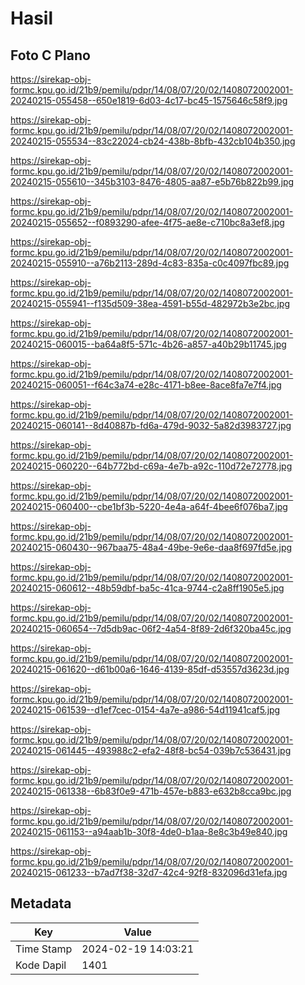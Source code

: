 # Hasil

## Foto C Plano

https://sirekap-obj-formc.kpu.go.id/21b9/pemilu/pdpr/14/08/07/20/02/1408072002001-20240215-055458--650e1819-6d03-4c17-bc45-1575646c58f9.jpg

https://sirekap-obj-formc.kpu.go.id/21b9/pemilu/pdpr/14/08/07/20/02/1408072002001-20240215-055534--83c22024-cb24-438b-8bfb-432cb104b350.jpg

https://sirekap-obj-formc.kpu.go.id/21b9/pemilu/pdpr/14/08/07/20/02/1408072002001-20240215-055610--345b3103-8476-4805-aa87-e5b76b822b99.jpg

https://sirekap-obj-formc.kpu.go.id/21b9/pemilu/pdpr/14/08/07/20/02/1408072002001-20240215-055652--f0893290-afee-4f75-ae8e-c710bc8a3ef8.jpg

https://sirekap-obj-formc.kpu.go.id/21b9/pemilu/pdpr/14/08/07/20/02/1408072002001-20240215-055910--a76b2113-289d-4c83-835a-c0c4097fbc89.jpg

https://sirekap-obj-formc.kpu.go.id/21b9/pemilu/pdpr/14/08/07/20/02/1408072002001-20240215-055941--f135d509-38ea-4591-b55d-482972b3e2bc.jpg

https://sirekap-obj-formc.kpu.go.id/21b9/pemilu/pdpr/14/08/07/20/02/1408072002001-20240215-060015--ba64a8f5-571c-4b26-a857-a40b29b11745.jpg

https://sirekap-obj-formc.kpu.go.id/21b9/pemilu/pdpr/14/08/07/20/02/1408072002001-20240215-060051--f64c3a74-e28c-4171-b8ee-8ace8fa7e7f4.jpg

https://sirekap-obj-formc.kpu.go.id/21b9/pemilu/pdpr/14/08/07/20/02/1408072002001-20240215-060141--8d40887b-fd6a-479d-9032-5a82d3983727.jpg

https://sirekap-obj-formc.kpu.go.id/21b9/pemilu/pdpr/14/08/07/20/02/1408072002001-20240215-060220--64b772bd-c69a-4e7b-a92c-110d72e72778.jpg

https://sirekap-obj-formc.kpu.go.id/21b9/pemilu/pdpr/14/08/07/20/02/1408072002001-20240215-060400--cbe1bf3b-5220-4e4a-a64f-4bee6f076ba7.jpg

https://sirekap-obj-formc.kpu.go.id/21b9/pemilu/pdpr/14/08/07/20/02/1408072002001-20240215-060430--967baa75-48a4-49be-9e6e-daa8f697fd5e.jpg

https://sirekap-obj-formc.kpu.go.id/21b9/pemilu/pdpr/14/08/07/20/02/1408072002001-20240215-060612--48b59dbf-ba5c-41ca-9744-c2a8ff1905e5.jpg

https://sirekap-obj-formc.kpu.go.id/21b9/pemilu/pdpr/14/08/07/20/02/1408072002001-20240215-060654--7d5db9ac-06f2-4a54-8f89-2d6f320ba45c.jpg

https://sirekap-obj-formc.kpu.go.id/21b9/pemilu/pdpr/14/08/07/20/02/1408072002001-20240215-061620--d61b00a6-1646-4139-85df-d53557d3623d.jpg

https://sirekap-obj-formc.kpu.go.id/21b9/pemilu/pdpr/14/08/07/20/02/1408072002001-20240215-061539--d1ef7cec-0154-4a7e-a986-54d11941caf5.jpg

https://sirekap-obj-formc.kpu.go.id/21b9/pemilu/pdpr/14/08/07/20/02/1408072002001-20240215-061445--493988c2-efa2-48f8-bc54-039b7c536431.jpg

https://sirekap-obj-formc.kpu.go.id/21b9/pemilu/pdpr/14/08/07/20/02/1408072002001-20240215-061338--6b83f0e9-471b-457e-b883-e632b8cca9bc.jpg

https://sirekap-obj-formc.kpu.go.id/21b9/pemilu/pdpr/14/08/07/20/02/1408072002001-20240215-061153--a94aab1b-30f8-4de0-b1aa-8e8c3b49e840.jpg

https://sirekap-obj-formc.kpu.go.id/21b9/pemilu/pdpr/14/08/07/20/02/1408072002001-20240215-061233--b7ad7f38-32d7-42c4-92f8-832096d31efa.jpg


## Metadata

| Key        | Value               |
| ---------- | ------------------- |
| Time Stamp | 2024-02-19 14:03:21 |
| Kode Dapil | 1401                |



